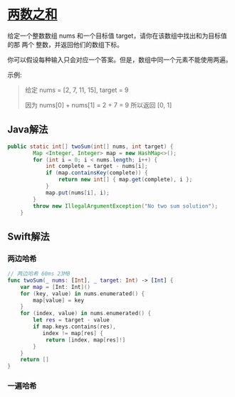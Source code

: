 # [两数之和](https://leetcode-cn.com/problems/two-sum)

给定一个整数数组 nums 和一个目标值 target，请你在该数组中找出和为目标值的那 两个 整数，并返回他们的数组下标。

你可以假设每种输入只会对应一个答案。但是，数组中同一个元素不能使用两遍。

 

示例:

>  给定 nums = [2, 7, 11, 15], target = 9
>
> 因为 nums[0] + nums[1] = 2 + 7 = 9
> 所以返回 [0, 1]



## Java解法

```java
public static int[] twoSum(int[] nums, int target) {
        Map <Integer, Integer> map = new HashMap<>();
        for (int i = 0; i < nums.length; i++) {
            int complete = target - nums[i];
            if (map.containsKey(complete)) {
                return new int[] { map.get(complete), i };
            }
            map.put(nums[i], i);
        }
        throw new IllegalArgumentException("No two sum solution");
    }
```

## Swift解法

### 两边哈希

```swift
// 两边哈希 60ms 23MB
func twoSum(_ nums: [Int], _ target: Int) -> [Int] {
    var map = [Int: Int]()
    for (key, value) in nums.enumerated() {
        map[value] = key
    }
    for (index, value) in nums.enumerated() {
        let res = target - value
        if map.keys.contains(res),
           index != map[res] {
            return [index, map[res]!]
        }
    }
    return []
}
```

### 一遍哈希

```swift

```


